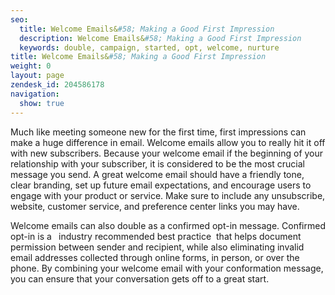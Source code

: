 ```yaml
---
seo:
  title: Welcome Emails&#58; Making a Good First Impression
  description: Welcome Emails&#58; Making a Good First Impression
  keywords: double, campaign, started, opt, welcome, nurture
title: Welcome Emails&#58; Making a Good First Impression
weight: 0
layout: page
zendesk_id: 204586178
navigation:
  show: true
---
```


Much like meeting someone new for the first time, first impressions can make a huge difference in email. Welcome emails allow you to really hit it off with new subscribers. Because your welcome email if the beginning of your relationship with your subscriber, it is considered to be the most crucial message you send. A great welcome email should have a friendly tone, clear branding, set up future email expectations, and encourage users to engage with your product or service. Make sure to include any unsubscribe, website, customer service, and preference center links you may have.&nbsp;

Welcome emails can also double as a confirmed opt-in message. Confirmed opt-in is a **&nbsp;** industry recommended best practice &nbsp;that helps document permission between sender and recipient, while also eliminating invalid email addresses collected through online forms, in person, or over the phone. By combining your welcome email with your conformation message, you can ensure that your conversation gets off to a great start.&nbsp;

&nbsp;

&nbsp;
